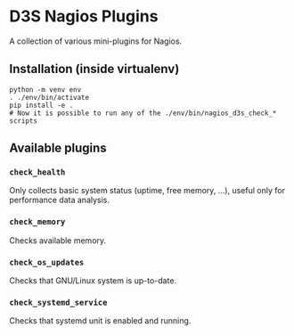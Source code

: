 # D3S Nagios Plugins

A collection of various mini-plugins for Nagios.



## Installation (inside virtualenv)

```shell
python -m venv env
. ./env/bin/activate
pip install -e .
# Now it is possible to run any of the ./env/bin/nagios_d3s_check_* scripts
```



## Available plugins


### `check_health`

Only collects basic system status (uptime, free memory, ...), useful only
for performance data analysis.


### `check_memory`

Checks available memory.


### `check_os_updates`

Checks that GNU/Linux system is up-to-date.


### `check_systemd_service`

Checks that systemd unit is enabled and running.
